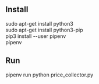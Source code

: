 ## Install
sudo apt-get install python3\
sudo apt-get install python3-pip\
pip3 install --user pipenv\
pipenv

## Run
pipenv run python price_collector.py